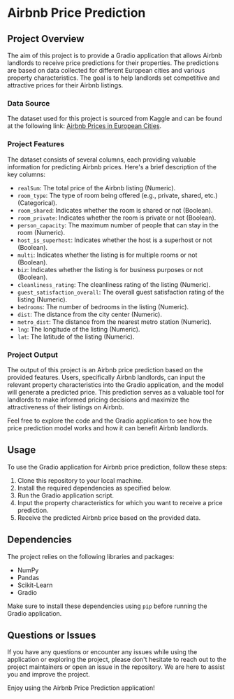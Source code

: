 # Airbnb Price Prediction

## Project Overview

The aim of this project is to provide a Gradio application that allows Airbnb landlords to receive price predictions for their properties. The predictions are based on data collected for different European cities and various property characteristics. The goal is to help landlords set competitive and attractive prices for their Airbnb listings.

### Data Source

The dataset used for this project is sourced from Kaggle and can be found at the following link: [Airbnb Prices in European Cities](https://www.kaggle.com/datasets/thedevastator/airbnb-prices-in-european-cities).

### Project Features

The dataset consists of several columns, each providing valuable information for predicting Airbnb prices. Here's a brief description of the key columns:

* `realSum`: The total price of the Airbnb listing (Numeric).
* `room_type`: The type of room being offered (e.g., private, shared, etc.) (Categorical).
* `room_shared`: Indicates whether the room is shared or not (Boolean).
* `room_private`: Indicates whether the room is private or not (Boolean).
* `person_capacity`: The maximum number of people that can stay in the room (Numeric).
* `host_is_superhost`: Indicates whether the host is a superhost or not (Boolean).
* `multi`: Indicates whether the listing is for multiple rooms or not (Boolean).
* `biz`: Indicates whether the listing is for business purposes or not (Boolean).
* `cleanliness_rating`: The cleanliness rating of the listing (Numeric).
* `guest_satisfaction_overall`: The overall guest satisfaction rating of the listing (Numeric).
* `bedrooms`: The number of bedrooms in the listing (Numeric).
* `dist`: The distance from the city center (Numeric).
* `metro_dist`: The distance from the nearest metro station (Numeric).
* `lng`: The longitude of the listing (Numeric).
* `lat`: The latitude of the listing (Numeric).

### Project Output

The output of this project is an Airbnb price prediction based on the provided features. Users, specifically Airbnb landlords, can input the relevant property characteristics into the Gradio application, and the model will generate a predicted price. This prediction serves as a valuable tool for landlords to make informed pricing decisions and maximize the attractiveness of their listings on Airbnb.

Feel free to explore the code and the Gradio application to see how the price prediction model works and how it can benefit Airbnb landlords.

## Usage

To use the Gradio application for Airbnb price prediction, follow these steps:

1. Clone this repository to your local machine.
2. Install the required dependencies as specified below.
3. Run the Gradio application script.
4. Input the property characteristics for which you want to receive a price prediction.
5. Receive the predicted Airbnb price based on the provided data.

## Dependencies

The project relies on the following libraries and packages:

- NumPy
- Pandas
- Scikit-Learn
- Gradio

Make sure to install these dependencies using `pip` before running the Gradio application.

## Questions or Issues

If you have any questions or encounter any issues while using the application or exploring the project, please don't hesitate to reach out to the project maintainers or open an issue in the repository. We are here to assist you and improve the project.

Enjoy using the Airbnb Price Prediction application!
